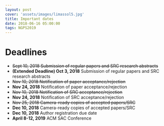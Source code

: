 ```yaml
---
layout: post
cover: 'assets/images/limassol5.jpg'
title: Important dates
date: 2018-06-16 05:00:00
tags: NGPS2019
---
```


<h1>Deadlines</h1>

* <strike>Sept 10, 2018 Submission of regular papers and SRC research abstracts</strike>
* **(Extended Deadline) Oct 3, 2018** Submission of regular papers and SRC research abstracts
* <strike>Nov 10, 2018 Notification of paper acceptance/rejection</strike>
* **Nov 24, 2018**	Notification of paper acceptance/rejection
* <strike>Nov 10, 2018 Notification of SRC acceptance/rejection</strike>
* **Nov 24, 2018**	Notification of SRC acceptance/rejection
* <strike>Nov 25, 2018 Camera-ready copies of accepted papers/SRC</strike>
* **Dec 10, 2018** Camera-ready copies of accepted papers/SRC
* **Dec 10, 2018**	Author registration due date
* **April 8-12, 2019** ACM SAC Conference
